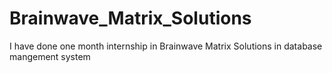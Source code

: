 # Brainwave_Matrix_Solutions
I have done one month internship in Brainwave Matrix Solutions in database mangement system
